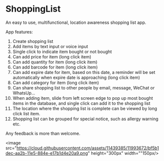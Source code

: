 # ShoppingList
An easy to use, multifunctional, location awareness shopping list app. <br>

App features:<br>
1.	Create shopping list <br>
2.	Add items by text input or voice input<br>
3.	Single click to indicate item bought or not bought<br>
4.	Can add price for item (long click item)<br>
5.	Can add quantity for item (long click item)<br>
6.	Can add barcode for item (long click item)<br>
7.	Can add expire date for item, based on this date, a reminder will be set automatically when expire date is approaching (long click item)<br>
8.	Can add category for item (long click item)<br>
9.	Can share shopping list to other people by email, message, WeChat or WhatsUp…<br>
10.	When adding item, slide from left screen edge to pop up most bought items in the database, and single click can add it to the shopping list<br>
11.	The location where the shopping list is complete can be viewed by long click list item.<br>
12.	Shopping list can be grouped for special notice, such as allergy warning etc.<br>

Any feedback is more than welcome.<br>

<image src="https://cloud.githubusercontent.com/assets/11439385/11993672/bf5b1dec-aa2b-11e5-884e-e17b1d4e20a9.png" height="300px" width=""150px/>

